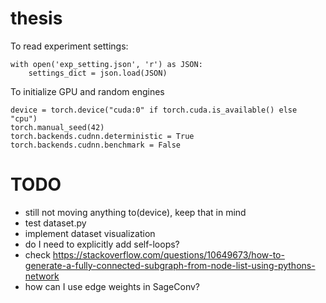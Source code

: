 # thesis

To read experiment settings:
```
with open('exp_setting.json', 'r') as JSON:
    settings_dict = json.load(JSON)
```

To initialize GPU and random engines
```
device = torch.device("cuda:0" if torch.cuda.is_available() else "cpu")
torch.manual_seed(42)
torch.backends.cudnn.deterministic = True
torch.backends.cudnn.benchmark = False
```

# TODO
- still not moving anything to(device), keep that in mind
- test dataset.py
- implement dataset visualization
- do I need to explicitly add self-loops?
- check https://stackoverflow.com/questions/10649673/how-to-generate-a-fully-connected-subgraph-from-node-list-using-pythons-network
- how can I use edge weights in SageConv?